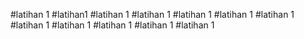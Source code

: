 #latihan 1
#latihan1
#latihan 1
#latihan 1
#latihan 1
#latihan 1
#latihan 1
#latihan 1
#latihan 1
#latihan 1
#latihan 1
#latihan 1
